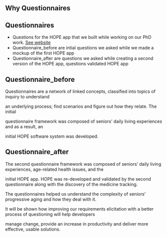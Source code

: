 ## Why Questionnaires

## Questionnaires

* Questions for the HOPE app that we built while working on our PhD work. [See website](http://appcorewill.com/questions)
* Questionnaire_before are intial questions we asked while we made a mockup of the first HOPE app
* Questionnaire_after are questions we asked while creating a second version of the HOPE app, questions validated HOPE app

## Questionnaire_before

Questionnaires are a network of linked concepts, classified into topics of inquiry to understand 

an underlying process; find scenarios and figure out how they relate. The initial

questionnaire framework was composed of seniors’ daily living experiences and as a result, an 

initial HOPE software system was developed. 

## Questionnaire_after

The second questionnaire framework was composed of seniors’ daily living experiences, age-related health issues, and the 

initial HOPE app. HOPE was re-developed and validated by the second questionnaire along with the discovery of the medicine tracking.

The questionnaires helped us understand the complexity of seniors’ progressive aging and how they deal with it.

It will be shown how improving our requirements elicitation with a better process of questioning will help developers

manage change, provide an increase in productivity and deliver more effective, usable solutions.
